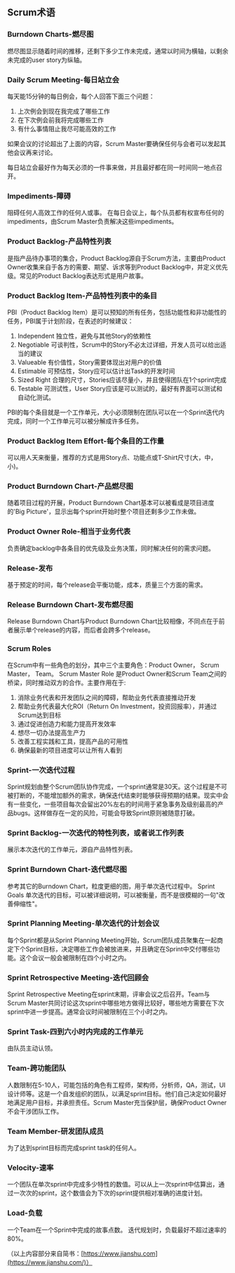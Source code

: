 ## Scrum术语

### Burndown Charts-燃尽图

燃尽图显示随着时间的推移，还剩下多少工作未完成，通常以时间为横轴，以剩余未完成的user story为纵轴。

### Daily Scrum Meeting-每日站立会

每天能15分钟的每日例会，每个人回答下面三个问题：

1. 上次例会到现在我完成了哪些工作
2. 在下次例会前我将完成哪些工作
3. 有什么事情阻止我尽可能高效的工作

如果会议的讨论超出了上面的内容，Scrum Master要确保任何与会者可以发起其他会议再来讨论。

每日站立会最好作为每天必须的一件事来做，并且最好都在同一时间同一地点召开。

### Impediments-障碍

阻碍任何人高效工作的任何人或事。
在每日会议上，每个队员都有权宣布任何的impediments，由Scrum Master负责解决这些impediments。

### Product Backlog-产品特性列表

是指产品待办事项的集合，Product Backlog源自于Scrum方法，主要由Product Owner收集来自于各方的需要、期望、诉求等到Product Backlog中，并定义优先级。常见的Product Backlog表达形式是用户故事。

### Product Backlog Item-产品特性列表中的条目

PBI（Product Backlog Item）是可以预知的所有任务，包括功能性和非功能性的任务，PBI属于计划阶段，在表述的时候建议：

1. Independent 独立性，避免与其他Story的依赖性
2. Negotiable 可谈判性，Scrum中的Story不必太过详细，开发人员可以给出适当的建议
3. Valueable 有价值性，Story需要体现出对用户的价值
4. Estimable 可预估性，Story应可以估计出Task的开发时间
5. Sized Right 合理的尺寸，Stories应该尽量小，并且使得团队在1个sprint完成
6. Testable 可测试性，User Story应该是可以测试的，最好有界面可以测试和自动化测试。

PBI的每个条目就是一个工作单元，大小必须限制在团队可以在一个Sprint迭代内完成，同时一个工作单元可以被分解成许多任务。

### Product Backlog Item Effort-每个条目的工作量

可以用人天来衡量，推荐的方式是用Story点、功能点或T-Shirt尺寸(大，中，小)。

### Product Burndown Chart-产品燃尽图

随着项目过程的开展，Product Burndown Chart基本可以被看成是项目进度的'Big Picture'，显示出每个sprint开始时整个项目还剩多少工作未做。

### Product Owner Role-相当于业务代表

负责确定backlog中各条目的优先级及业务决策，同时解决任何的需求问题。

### Release-发布

 基于预定的时间，每个release会平衡功能，成本，质量三个方面的需求。

### Release Burndown Chart-发布燃尽图

 Release Burndown Chart与Product Burndown Chart比较相像，不同点在于前者展示单个release的内容，而后者会跨多个release。

### Scrum Roles

在Scrum中有一些角色的划分，其中三个主要角色：Product Owner， Scrum Master，  Team。
 Scrum Master Role 是Product Owner和Scrum Team之间的桥梁，同时推动双方的合作。主要作用在于:

1. 消除业务代表和开发团队之间的障碍，帮助业务代表直接推动开发
2. 帮助业务代表最大化ROI（Return On Investment，投资回报率），并通过Scrum达到目标
3. 通过促进创造力和能力提高开发效率
4. 想尽一切办法提高生产力
5. 改善工程实践和工具，提高产品的可用性
6. 确保最新的项目进度可以让所有人看到

### Sprint-一次迭代过程

Sprint规划由整个Scrum团队协作完成，一个sprint通常是30天。这个过程是不可被打断的，不能增加额外的需求，确保迭代结束时能够获得预期的结果。现实中会有一些变化，一些项目每次会留出20%左右的时间用于紧急事务及级别最高的产品bugs。这样做存在一定的风险，可能会导致Sprint原则被随意打破。

### Sprint Backlog-一次迭代的特性列表，或者说工作列表

展示本次迭代的工作单元，源自产品特性列表。

### Sprint Burndown Chart-迭代燃尽图

参考其它的Burndown Chart，粒度更细的图，用于单次迭代过程中。
 Sprint Goals 单次迭代的目标，可以被详细说明，可以被衡量，而不是很模糊的一句"改善伸缩性"。

### Sprint Planning Meeting-单次迭代的计划会议

每个Sprint都是从Sprint Planning Meeting开始，Scrum团队成员聚集在一起商定下个Sprint目标，决定哪些工作会被放进来，并且确定在Sprint中交付哪些功能。这个会议一般会被限制在四个小时之内。

### Sprint Retrospective Meeting-迭代回顾会

Sprint Retrospective Meeting在sprint末期，评审会议之后召开。Team与Scrum Master共同讨论这次sprint中哪些地方做得比较好，哪些地方需要在下次sprint中进一步提高。通常会议时间被限制在三个小时之内。

### Sprint Task-四到六小时内完成的工作单元

由队员主动认领。

### Team-跨功能团队

人数限制在5-10人，可能包括的角色有工程师，架构师，分析师，QA，测试，UI设计师等。这是一个自发组织的团队，以满足sprint目标。他们自己决定如何最好地满足用户目标，并承担责任。Scrum Master充当保护层，确保Product Owner不会干涉团队工作。

### Team Member-研发团队成员

为了达到sprint目标而完成sprint task的任何人。

### Velocity-速率

一个团队在单次sprint中完成多少特性的数值。可以从上一次sprint中估算出，通过一次次的sprint，这个数值会为下次的sprint提供相对准确的进度计划。

### Load-负载

一个Team在一个Sprint中完成的故事点数。
 迭代规划时，负载最好不超过速率的80%。

（以上内容部分来自简书：[https://www.jianshu.com](https://www.jianshu.com/)）
